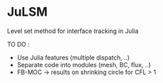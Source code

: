# JuLSM

Level set method for interface tracking in Julia

TO DO :
- Use Julia features (multiple dispatch, ..)
- Separate code into modules (mesh, BC, flux, ..)
- FB-MOC -> results on shrinking circle for CFL > 1
